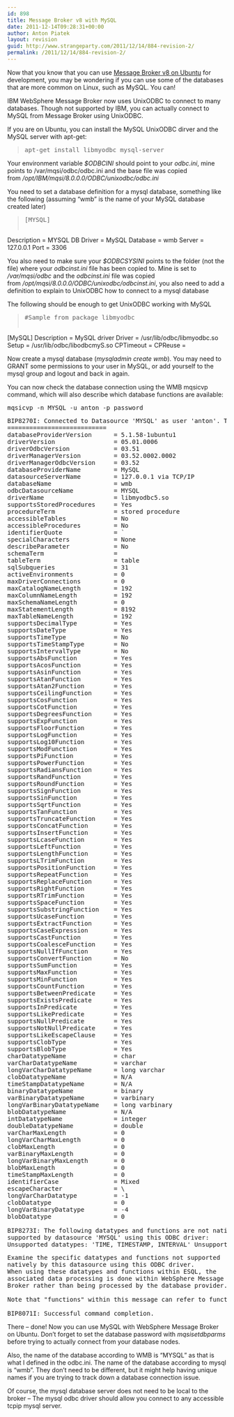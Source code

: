 ```yaml
---
id: 898
title: Message Broker v8 with MySQL
date: 2011-12-14T09:28:31+00:00
author: Anton Piatek
layout: revision
guid: http://www.strangeparty.com/2011/12/14/884-revision-2/
permalink: /2011/12/14/884-revision-2/
---
```

Now that you know that you can use [Message Broker v8 on Ubuntu](http://www.strangeparty.com/2011/12/14/websphere-message-broker-on-ubuntu/) for development, you may be wondering if you can use some of the databases that are more common on Linux, such as MySQL. You can!

IBM WebSphere Message Broker now uses UnixODBC to connect to many databases. Though not supported by IBM, you can actually connect to MySQL from Message Broker using UnixODBC.

If you are on Ubuntu, you can install the MySQL UnixODBC dirver and the MySQL server with apt-get:

> <pre>apt-get install libmyodbc mysql-server</pre>

Your environment variable _$ODBCINI_ should point to your _odbc.ini_, mine points to /var/mqsi/odbc/odbc.ini and the base file was copied from _/opt/IBM/mqsi/8.0.0.0/ODBC/unixodbc/odbc.ini_

You need to set a database definition for a mysql database, something like the following (assuming &#8220;wmb&#8221; is the name of your MySQL database created later)

> <pre>[MYSQL]
Description     = MYSQL DB
Driver          = MySQL
Database        = wmb
Server          = 127.0.0.1
Port            = 3306</pre>

You also need to make sure your _$ODBCSYSINI_ points to the folder (not the file) where your _odbcinst.ini_ file has been copied to. Mine is set to _/var/mqsi/odbc_ and the _odbcinst.ini_ file was copied from _/opt/mqsi/8.0.0.0/ODBC/unixodbc/odbcinst.ini_, you also need to add a definition to explain to UnixODBC how to connect to a mysql database

The following should be enough to get UnixODBC working with MySQL

> <pre>#Sample from package libmyodbc
[MySQL]
Description     = MySQL driver
Driver          = /usr/lib/odbc/libmyodbc.so
Setup           = /usr/lib/odbc/libodbcmyS.so
CPTimeout       =
CPReuse         =</pre>

Now create a mysql database (_mysqladmin create wmb_). You may need to GRANT some permissions to your user in MySQL, or add yourself to the mysql group and logout and back in again.

You can now check the database connection using the WMB mqsicvp command, which will also describe which database functions are available:

<pre>mqsicvp -n MYSQL -u anton -p password</pre>

<pre>BIP8270I: Connected to Datasource 'MYSQL' as user 'anton'. The datasource platform is 'MySQL', version '5.1.58-1ubuntu1'.
===========================
databaseProviderVersion      = 5.1.58-1ubuntu1
driverVersion                = 05.01.0006
driverOdbcVersion            = 03.51
driverManagerVersion         = 03.52.0002.0002
driverManagerOdbcVersion     = 03.52
databaseProviderName         = MySQL
datasourceServerName         = 127.0.0.1 via TCP/IP
databaseName                 = wmb
odbcDatasourceName           = MYSQL
driverName                   = libmyodbc5.so
supportsStoredProcedures     = Yes
procedureTerm                = stored procedure
accessibleTables             = No
accessibleProcedures         = No
identifierQuote              = `
specialCharacters            = None
describeParameter            = No
schemaTerm                   =
tableTerm                    = table
sqlSubqueries                = 31
activeEnvironments           = 0
maxDriverConnections         = 0
maxCatalogNameLength         = 192
maxColumnNameLength          = 192
maxSchemaNameLength          = 0
maxStatementLength           = 8192
maxTableNameLength           = 192
supportsDecimalType          = Yes
supportsDateType             = Yes
supportsTimeType             = No
supportsTimeStampType        = No
supportsIntervalType         = No
supportsAbsFunction          = Yes
supportsAcosFunction         = Yes
supportsAsinFunction         = Yes
supportsAtanFunction         = Yes
supportsAtan2Function        = Yes
supportsCeilingFunction      = Yes
supportsCosFunction          = Yes
supportsCotFunction          = Yes
supportsDegreesFunction      = Yes
supportsExpFunction          = Yes
supportsFloorFunction        = Yes
supportsLogFunction          = Yes
supportsLog10Function        = Yes
supportsModFunction          = Yes
supportsPiFunction           = Yes
supportsPowerFunction        = Yes
supportsRadiansFunction      = Yes
supportsRandFunction         = Yes
supportsRoundFunction        = Yes
supportsSignFunction         = Yes
supportsSinFunction          = Yes
supportsSqrtFunction         = Yes
supportsTanFunction          = Yes
supportsTruncateFunction     = Yes
supportsConcatFunction       = Yes
supportsInsertFunction       = Yes
supportsLcaseFunction        = Yes
supportsLeftFunction         = Yes
supportsLengthFunction       = Yes
supportsLTrimFunction        = Yes
supportsPositionFunction     = Yes
supportsRepeatFunction       = Yes
supportsReplaceFunction      = Yes
supportsRightFunction        = Yes
supportsRTrimFunction        = Yes
supportsSpaceFunction        = Yes
supportsSubstringFunction    = Yes
supportsUcaseFunction        = Yes
supportsExtractFunction      = Yes
supportsCaseExpression       = Yes
supportsCastFunction         = Yes
supportsCoalesceFunction     = Yes
supportsNullIfFunction       = Yes
supportsConvertFunction      = No
supportsSumFunction          = Yes
supportsMaxFunction          = Yes
supportsMinFunction          = Yes
supportsCountFunction        = Yes
supportsBetweenPredicate     = Yes
supportsExistsPredicate      = Yes
supportsInPredicate          = Yes
supportsLikePredicate        = Yes
supportsNullPredicate        = Yes
supportsNotNullPredicate     = Yes
supportsLikeEscapeClause     = Yes
supportsClobType             = Yes
supportsBlobType             = Yes
charDatatypeName             = char
varCharDatatypeName          = varchar
longVarCharDatatypeName      = long varchar
clobDatatypeName             = N/A
timeStampDatatypeName        = N/A
binaryDatatypeName           = binary
varBinaryDatatypeName        = varbinary
longVarBinaryDatatypeName    = long varbinary
blobDatatypeName             = N/A
intDatatypeName              = integer
doubleDatatypeName           = double
varCharMaxLength             = 0
longVarCharMaxLength         = 0
clobMaxLength                = 0
varBinaryMaxLength           = 0
longVarBinaryMaxLength       = 0
blobMaxLength                = 0
timeStampMaxLength           = 0
identifierCase               = Mixed
escapeCharacter              = \
longVarCharDatatype          = -1
clobDatatype                 = 0
longVarBinaryDatatype        = -4
blobDatatype                 = 0

BIP8273I: The following datatypes and functions are not natively 
supported by datasource 'MYSQL' using this ODBC driver:
Unsupported datatypes: 'TIME, TIMESTAMP, INTERVAL' Unsupported functions: 'CONVERT'</pre>

<pre>Examine the specific datatypes and functions not supported
natively by this datasource using this ODBC driver.
When using these datatypes and functions within ESQL, the
associated data processing is done within WebSphere Message
Broker rather than being processed by the database provider.  

Note that "functions" within this message can refer to functions or predicates. 

BIP8071I: Successful command completion.</pre>

There &#8211; done! Now you can use MySQL with WebSphere Message Broker on Ubuntu. Don&#8217;t forget to set the database password with _mqsisetdbparms_ before trying to actually connect from your database nodes.

Also, the name of the database according to WMB is &#8220;MYSQL&#8221; as that is what I defined in the odbc.ini. The name of the database according to mysql is &#8220;wmb&#8221;. They don&#8217;t need to be different, but it might help having unique names if you are trying to track down a database connection issue.

Of course, the mysql database server does not need to be local to the broker &#8211; The mysql odbc driver should allow you connect to any accessible tcpip mysql server.